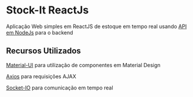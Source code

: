 # Stock-It ReactJs

Aplicação Web simples em ReactJS de estoque em tempo real usando [API em NodeJs](https://github.com/HigorJSilva/stock-it-NodeJs) para o backend 

## Recursos Utilizados

[Material-UI](https://material-ui.com) para utilização de componentes em Material Design

[Axios](https://github.com/axios/axios) para requisições AJAX

[Socket-IO](https://socket.io) para comunicação em tempo real
